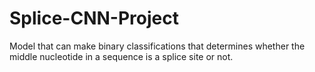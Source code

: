 # Splice-CNN-Project
Model that can make binary classifications that determines whether the middle nucleotide in a sequence is a splice site or not.
